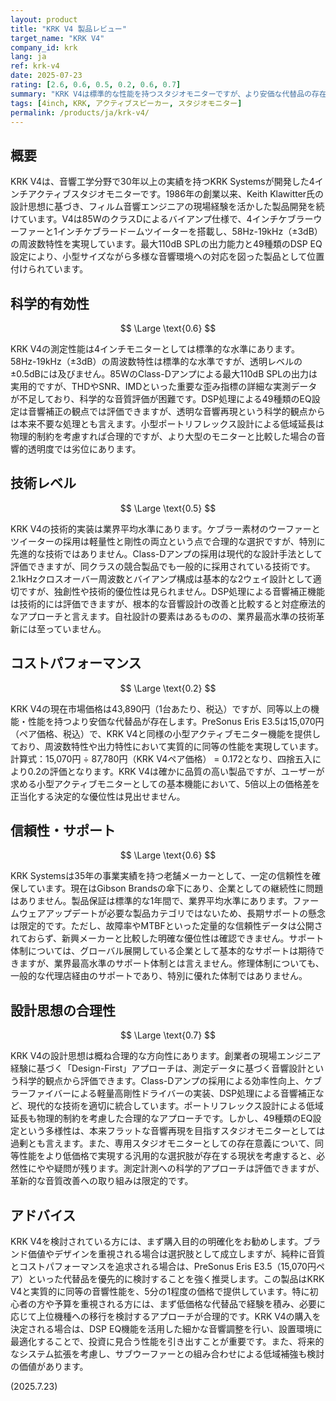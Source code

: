 ```yaml
---
layout: product
title: "KRK V4 製品レビュー"
target_name: "KRK V4"
company_id: krk
lang: ja
ref: krk-v4
date: 2025-07-23
rating: [2.6, 0.6, 0.5, 0.2, 0.6, 0.7]
summary: "KRK V4は標準的な性能を持つスタジオモニターですが、より安価な代替品の存在により、科学的・技術的な観点から限定的な評価となります。"
tags: [4inch, KRK, アクティブスピーカー, スタジオモニター]
permalink: /products/ja/krk-v4/
---
```

## 概要

KRK V4は、音響工学分野で30年以上の実績を持つKRK Systemsが開発した4インチアクティブスタジオモニターです。1986年の創業以来、Keith Klawitter氏の設計思想に基づき、フィルム音響エンジニアの現場経験を活かした製品開発を続けています。V4は85WのクラスDによるバイアンプ仕様で、4インチケブラーウーファーと1インチケブラードームツイーターを搭載し、58Hz-19kHz（±3dB）の周波数特性を実現しています。最大110dB SPLの出力能力と49種類のDSP EQ設定により、小型サイズながら多様な音響環境への対応を図った製品として位置付けられています。

## 科学的有効性

$$ \Large \text{0.6} $$

KRK V4の測定性能は4インチモニターとしては標準的な水準にあります。58Hz-19kHz（±3dB）の周波数特性は標準的な水準ですが、透明レベルの±0.5dBには及びません。85WのClass-Dアンプによる最大110dB SPLの出力は実用的ですが、THDやSNR、IMDといった重要な歪み指標の詳細な実測データが不足しており、科学的な音質評価が困難です。DSP処理による49種類のEQ設定は音響補正の観点では評価できますが、透明な音響再現という科学的観点からは本来不要な処理とも言えます。小型ポートリフレックス設計による低域延長は物理的制約を考慮すれば合理的ですが、より大型のモニターと比較した場合の音響的透明度では劣位にあります。

## 技術レベル

$$ \Large \text{0.5} $$

KRK V4の技術的実装は業界平均水準にあります。ケブラー素材のウーファーとツイーターの採用は軽量性と剛性の両立という点で合理的な選択ですが、特別に先進的な技術ではありません。Class-Dアンプの採用は現代的な設計手法として評価できますが、同クラスの競合製品でも一般的に採用されている技術です。2.1kHzクロスオーバー周波数とバイアンプ構成は基本的な2ウェイ設計として適切ですが、独創性や技術的優位性は見られません。DSP処理による音響補正機能は技術的には評価できますが、根本的な音響設計の改善と比較すると対症療法的なアプローチと言えます。自社設計の要素はあるものの、業界最高水準の技術革新には至っていません。

## コストパフォーマンス

$$ \Large \text{0.2} $$

KRK V4の現在市場価格は43,890円（1台あたり、税込）ですが、同等以上の機能・性能を持つより安価な代替品が存在します。PreSonus Eris E3.5は15,070円（ペア価格、税込）で、KRK V4と同様の小型アクティブモニター機能を提供しており、周波数特性や出力特性において実質的に同等の性能を実現しています。計算式：15,070円 ÷ 87,780円（KRK V4ペア価格） = 0.172となり、四捨五入により0.2の評価となります。KRK V4は確かに品質の高い製品ですが、ユーザーが求める小型アクティブモニターとしての基本機能において、5倍以上の価格差を正当化する決定的な優位性は見出せません。

## 信頼性・サポート

$$ \Large \text{0.6} $$

KRK Systemsは35年の事業実績を持つ老舗メーカーとして、一定の信頼性を確保しています。現在はGibson Brandsの傘下にあり、企業としての継続性に問題はありません。製品保証は標準的な1年間で、業界平均水準にあります。ファームウェアアップデートが必要な製品カテゴリではないため、長期サポートの懸念は限定的です。ただし、故障率やMTBFといった定量的な信頼性データは公開されておらず、新興メーカーと比較した明確な優位性は確認できません。サポート体制については、グローバル展開している企業として基本的なサポートは期待できますが、業界最高水準のサポート体制とは言えません。修理体制についても、一般的な代理店経由のサポートであり、特別に優れた体制ではありません。

## 設計思想の合理性

$$ \Large \text{0.7} $$

KRK V4の設計思想は概ね合理的な方向性にあります。創業者の現場エンジニア経験に基づく「Design-First」アプローチは、測定データに基づく音響設計という科学的観点から評価できます。Class-Dアンプの採用による効率性向上、ケブラーファイバーによる軽量高剛性ドライバーの実装、DSP処理による音響補正など、現代的な技術を適切に統合しています。ポートリフレックス設計による低域延長も物理的制約を考慮した合理的なアプローチです。しかし、49種類のEQ設定という多様性は、本来フラットな音響再現を目指すスタジオモニターとしては過剰とも言えます。また、専用スタジオモニターとしての存在意義について、同等性能をより低価格で実現する汎用的な選択肢が存在する現状を考慮すると、必然性にやや疑問が残ります。測定計測への科学的アプローチは評価できますが、革新的な音質改善への取り組みは限定的です。

## アドバイス

KRK V4を検討されている方には、まず購入目的の明確化をお勧めします。ブランド価値やデザインを重視される場合は選択肢として成立しますが、純粋に音質とコストパフォーマンスを追求される場合は、PreSonus Eris E3.5（15,070円ペア）といった代替品を優先的に検討することを強く推奨します。この製品はKRK V4と実質的に同等の音響性能を、5分の1程度の価格で提供しています。特に初心者の方や予算を重視される方には、まず低価格な代替品で経験を積み、必要に応じて上位機種への移行を検討するアプローチが合理的です。KRK V4の購入を決定される場合は、DSP EQ機能を活用した細かな音響調整を行い、設置環境に最適化することで、投資に見合う性能を引き出すことが重要です。また、将来的なシステム拡張を考慮し、サブウーファーとの組み合わせによる低域補強も検討の価値があります。

(2025.7.23)